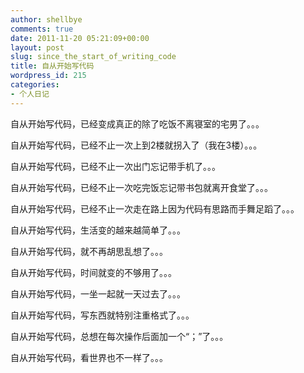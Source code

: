 ```yaml
---
author: shellbye
comments: true
date: 2011-11-20 05:21:09+00:00
layout: post
slug: since_the_start_of_writing_code
title: 自从开始写代码
wordpress_id: 215
categories:
- 个人日记
---
```


自从开始写代码，已经变成真正的除了吃饭不离寝室的宅男了。。。

自从开始写代码，已经不止一次上到2楼就拐入了（我在3楼）。。。

自从开始写代码，已经不止一次出门忘记带手机了。。。

自从开始写代码，已经不止一次吃完饭忘记带书包就离开食堂了。。。

自从开始写代码，已经不止一次走在路上因为代码有思路而手舞足蹈了。。。

自从开始写代码，生活变的越来越简单了。。。

自从开始写代码，就不再胡思乱想了。。。

自从开始写代码，时间就变的不够用了。。。

自从开始写代码，一坐一起就一天过去了。。。

自从开始写代码，写东西就特别注重格式了。。。

自从开始写代码，总想在每次操作后面加一个“；”了。。。

自从开始写代码，看世界也不一样了。。。
